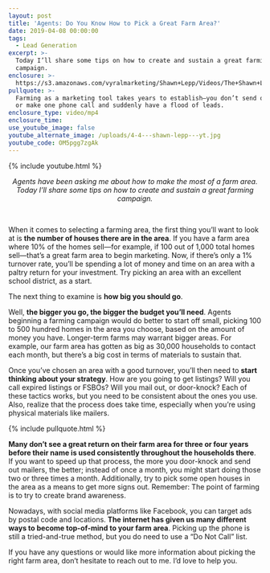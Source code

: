 ```yaml
---
layout: post
title: 'Agents: Do You Know How to Pick a Great Farm Area?'
date: 2019-04-08 00:00:00
tags:
  - Lead Generation
excerpt: >-
  Today I’ll share some tips on how to create and sustain a great farming
  campaign.
enclosure: >-
  https://s3.amazonaws.com/vyralmarketing/Shawn+Lepp/Videos/The+Shawn+Lepp+Group+-+Agents-+Do+You+Know+How+to+Pick+a+Great+Farm+Area_.mp4
pullquote: >-
  Farming as a marketing tool takes years to establish—you don’t send one flyer
  or make one phone call and suddenly have a flood of leads.
enclosure_type: video/mp4
enclosure_time:
use_youtube_image: false
youtube_alternate_image: /uploads/4-4---shawn-lepp---yt.jpg
youtube_code: OM5pgg7zgAk
---
```


{% include youtube.html %}

<center><em>Agents have been asking me about how to make the most of a farm area. Today I&rsquo;ll share some tips on how to create and sustain a great farming campaign.</em></center>

 

When it comes to selecting a farming area, the first thing you’ll want to look at is **the number of houses there are in the area**. If you have a farm area where 10% of the homes sell—for example, if 100 out of 1,000 total homes sell—that’s a great farm area to begin marketing. Now, if there’s only a 1% turnover rate, you’ll be spending a lot of money and time on an area with a paltry return for your investment. Try picking an area with an excellent school district, as a start.

The next thing to examine is **how big you should go**.

Well, **the bigger you go, the bigger the budget you’ll need**. Agents beginning a farming campaign would do better to start off small, picking 100 to 500 hundred homes in the area you choose, based on the amount of money you have. Longer-term farms may warrant bigger areas. For example, our farm area has gotten as big as 30,000 households to contact each month, but there’s a big cost in terms of materials to sustain that.

Once you’ve chosen an area with a good turnover, you’ll then need to **start thinking about your strategy**. How are you going to get listings? Will you call expired listings or FSBOs? Will you mail out, or door-knock? Each of these tactics works, but you need to be consistent about the ones you use. Also, realize that the process does take time, especially when you’re using physical materials like mailers.

{% include pullquote.html %}

**Many don’t see a great return on their farm area for three or four years before their name is used consistently throughout the households there**. If you want to speed up that process, the more you door-knock and send out mailers, the better; instead of once a month, you might start doing those two or three times a month. Additionally, try to pick some open houses in the area as a means to get more signs out. Remember: The point of farming is to try to create brand awareness.

Nowadays, with social media platforms like Facebook, you can target ads by postal code and locations. **The internet has given us many different ways to become top-of-mind to your farm area**. Picking up the phone is still a tried-and-true method, but you do need to use a “Do Not Call” list.

If you have any questions or would like more information about picking the right farm area, don’t hesitate to reach out to me. I’d love to help you.
